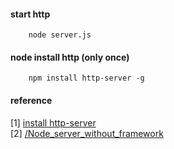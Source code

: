 #### start http
        node server.js

#### node install http (only once)
        npm install http-server -g


#### reference
[1] [install http-server](https://github.com/indexzero/http-server)     
[2] [/Node_server_without_framework](https://developer.mozilla.org/en-US/docs/Learn/Server-side/Node_server_without_framework)
